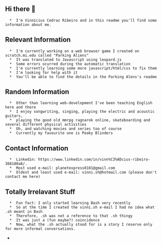   ## Hi there 👋 

      *  I'm Vinnícius Cedraz Ribeiro and in this readme you'll find some information about me.

  ## Relevant Information

      *  I'm currently working on a web browser game I created on scratch.mi.edu called "Parking Aliens" 
      *  It was translated to Javascript using leopard.js
      *  Some errors ocurred during the automatic translation
      *  I'm currently learning some more javascript/html/css to fix them
      *  I'm looking for help with it
      *  You'll be able to find the details in the Parking Alens's readme

  ## Random Information

      *  Other than learning web-development I've been teaching English here and there
      *  I enjoy songwriting, singing, playing the electric and acoustic guitars, 
      *  playing the good old mmrpg ragnarok online, skateboarding and several different physical activities 
      *  Oh, and watching movies and series too of course
      *  Currently my favourite one is Peaky Blinders

 ## Contact Information

      *  Linkedin: https://www.linkedin.com/in/vinn%C3%ADcius-ribeiro-368180a8/.
      *  Most used e-mail: planetexpress0101@gmail.com
      *  Oldest and least used e-mail: vinni.sh@hotmail.com (please don't contact me here)

 ## Totally Irrelavant Stuff

      *  Fun fact: I only started learning Bash very recently
      *  So at the time I created the vinni.sh e-mail I had no idea what .sh meant in Bash
      *  Therefore, .sh was not a reference to that .sh thingy 
      *  It was just a (fun maybe?) coincidence
      *  Now, what the .sh actually stood for is a story I reserve only for more informal conversations.
-

